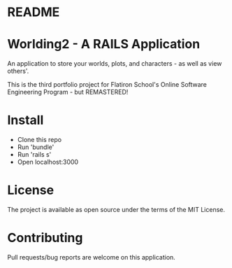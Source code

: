 # README

# Worlding2 - A RAILS Application

An application to store your worlds, plots, and characters - as well as view others'.

This is the third portfolio project for Flatiron School's Online Software Engineering Program - but REMASTERED!

# Install
- Clone this repo
- Run 'bundle'
- Run 'rails s'
- Open localhost:3000

# License
The project is available as open source under the terms of the MIT License.

# Contributing 
Pull requests/bug reports are welcome on this application. 

